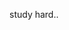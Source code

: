 study hard.. 



<!---
- 👋 Hi, I’m @silverttthin
- 👀 I’m interested in coding, playing a piano, listening music and playing game etc..
- 🌱 I’m currently learning Python

silverttthin/silverttthin is a ✨ special ✨ repository because its `README.md` (this file) appears on your GitHub profile.
You can click the Preview link to take a look at your changes.

- 📫 How to reach me ...
- 💞️ I’m looking to collaborate on ...
--->
